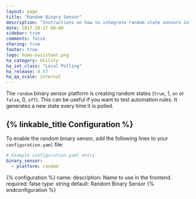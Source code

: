 ```yaml
---
layout: page
title: "Random Binary Sensor"
description: "Instructions on how to integrate random state sensors into Home Assistant."
date: 2017-10-27 08:00
sidebar: true
comments: false
sharing: true
footer: true
logo: home-assistant.png
ha_category: Utility
ha_iot_class: "Local Polling"
ha_release: 0.57
ha_qa_scale: internal
---
```


The `random` binary sensor platform is creating random states (`true`, 1, `on` or `false`, 0, `off`). This can be useful if you want to test automation rules. It generates a new state every time it is polled.

## {% linkable_title Configuration %}

To enable the random binary sensor, add the following lines to your `configuration.yaml` file:

```yaml
# Example configuration.yaml entry
binary_sensor:
  - platform: random
```

{% configuration %}
name:
  description: Name to use in the frontend.
  required: false
  type: string
  default: Random Binary Sensor
{% endconfiguration %}
